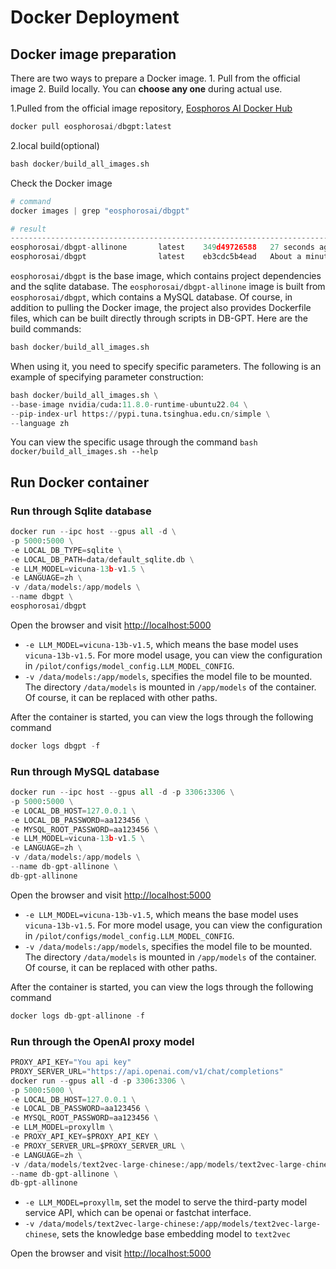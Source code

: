 # Docker Deployment

## Docker image preparation

There are two ways to prepare a Docker image. 1. Pull from the official image 2. Build locally. You can **choose any one** during actual use.

1.Pulled from the official image repository, [Eosphoros AI Docker Hub](https://hub.docker.com/u/eosphorosai)
```python
docker pull eosphorosai/dbgpt:latest
```
2.local build(optional)
```python
bash docker/build_all_images.sh
```
Check the Docker image
```python
# command
docker images | grep "eosphorosai/dbgpt"

# result
--------------------------------------------------------------------------------------
eosphorosai/dbgpt-allinone       latest    349d49726588   27 seconds ago       15.1GB
eosphorosai/dbgpt                latest    eb3cdc5b4ead   About a minute ago   14.5GB
```
`eosphorosai/dbgpt` is the base image, which contains project dependencies and the sqlite database. The `eosphorosai/dbgpt-allinone` image is built from `eosphorosai/dbgpt`, which contains a MySQL database. Of course, in addition to pulling the Docker image, the project also provides Dockerfile files, which can be built directly through scripts in DB-GPT. Here are the build commands:

```python
bash docker/build_all_images.sh
```
When using it, you need to specify specific parameters. The following is an example of specifying parameter construction:

```python
bash docker/build_all_images.sh \
--base-image nvidia/cuda:11.8.0-runtime-ubuntu22.04 \
--pip-index-url https://pypi.tuna.tsinghua.edu.cn/simple \
--language zh
```
You can view the specific usage through the command `bash docker/build_all_images.sh --help`

## Run Docker container

### Run through Sqlite database


```python
docker run --ipc host --gpus all -d \
-p 5000:5000 \
-e LOCAL_DB_TYPE=sqlite \
-e LOCAL_DB_PATH=data/default_sqlite.db \
-e LLM_MODEL=vicuna-13b-v1.5 \
-e LANGUAGE=zh \
-v /data/models:/app/models \
--name dbgpt \
eosphorosai/dbgpt
```
Open the browser and visit [http://localhost:5000](http://localhost:5000)

- `-e LLM_MODEL=vicuna-13b-v1.5`, which means the base model uses `vicuna-13b-v1.5`. For more model usage, you can view the configuration in `/pilot/configs/model_config.LLM_MODEL_CONFIG`.
- `-v /data/models:/app/models`, specifies the model file to be mounted. The directory `/data/models` is mounted in `/app/models` of the container. Of course, it can be replaced with other paths.

After the container is started, you can view the logs through the following command
```python
docker logs dbgpt -f
```

### Run through MySQL database

```python
docker run --ipc host --gpus all -d -p 3306:3306 \
-p 5000:5000 \
-e LOCAL_DB_HOST=127.0.0.1 \
-e LOCAL_DB_PASSWORD=aa123456 \
-e MYSQL_ROOT_PASSWORD=aa123456 \
-e LLM_MODEL=vicuna-13b-v1.5 \
-e LANGUAGE=zh \
-v /data/models:/app/models \
--name db-gpt-allinone \
db-gpt-allinone
```
Open the browser and visit [http://localhost:5000](http://localhost:5000)

- `-e LLM_MODEL=vicuna-13b-v1.5`, which means the base model uses `vicuna-13b-v1.5`. For more model usage, you can view the configuration in `/pilot/configs/model_config.LLM_MODEL_CONFIG`.
- `-v /data/models:/app/models`, specifies the model file to be mounted. The directory `/data/models` is mounted in `/app/models` of the container. Of course, it can be replaced with other paths.

After the container is started, you can view the logs through the following command
```python
docker logs db-gpt-allinone -f
```

### Run through the OpenAI proxy model
```python
PROXY_API_KEY="You api key"
PROXY_SERVER_URL="https://api.openai.com/v1/chat/completions"
docker run --gpus all -d -p 3306:3306 \
-p 5000:5000 \
-e LOCAL_DB_HOST=127.0.0.1 \
-e LOCAL_DB_PASSWORD=aa123456 \
-e MYSQL_ROOT_PASSWORD=aa123456 \
-e LLM_MODEL=proxyllm \
-e PROXY_API_KEY=$PROXY_API_KEY \
-e PROXY_SERVER_URL=$PROXY_SERVER_URL \
-e LANGUAGE=zh \
-v /data/models/text2vec-large-chinese:/app/models/text2vec-large-chinese \
--name db-gpt-allinone \
db-gpt-allinone
```
- `-e LLM_MODEL=proxyllm`, set the model to serve the third-party model service API, which can be openai or fastchat interface.
- `-v /data/models/text2vec-large-chinese:/app/models/text2vec-large-chinese`, sets the knowledge base embedding model to `text2vec`

Open the browser and visit [http://localhost:5000](http://localhost:5000)


